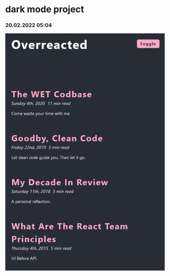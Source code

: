 # dark mode project

### 20.02.2022 05:04

![Screenshot 2022-02-20 at 06-09-00 React App](./public/Screenshot-1.png)
